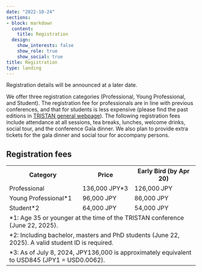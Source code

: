 ```yaml
---
date: "2022-10-24"
sections:
- block: markdown
  content:
    title: Registration
  design:
    show_interests: false
    show_role: true
    show_social: true
title: Registration
type: landing
---
```


<!-- Please see below for a list of topics. -->
Registration details will be announced at a later date.

We offer three registration categories (Professional, Young Professional, and Student). The registration fee for professionals are in line with previous conferences, and that for students is less expensive (please find the past editions in [TRISTAN general webpage](https://tristanconference.org/past-editions)). The following registration fees include attendance at all sessions, tea breaks, lunches, welcome drinks, social tour, and the conference Gala dinner. We also plan to provide extra tickets for the gala dinner and social tour for accompany persons.

## Registration fees

<table>
  <tr>
    <th>Category</th>
    <th>Price</th>
    <th>Early Bird (by Apr 20)</th>
  </tr>
  <tr>
    <td>Professional</td>
    <td>136,000 JPY*3</td>
    <td>126,000 JPY</td>
  </tr>
  <tr>
    <td>Young Professional*1</td>
    <td>96,000 JPY</td>
    <td>86,000 JPY</td>
  </tr>
  <tr>
    <td>Student*2</td>
    <td>64,000 JPY</td>
    <td>54,000 JPY</td>
  </tr>
  <tr>
    <td colspan="3">*1: Age 35 or younger at the time of the TRISTAN conference (June 22, 2025). </td>
  </tr>
  <tr>
    <td colspan="3">*2: Including bachelor, masters and PhD students (June 22, 2025). A valid student ID is required.</td>
  </tr>
  <tr>
    <td colspan="3">*3: As of July 8, 2024, JPY136,000 is approximately equivalent to USD845 (JPY1 = USD0.0062).</td>
  </tr>
</table>
